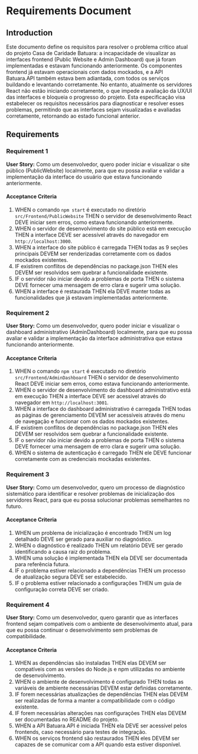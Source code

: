 # Requirements Document

## Introduction

Este documento define os requisitos para resolver o problema crítico atual do projeto Casa de Caridade Batuara: a incapacidade de visualizar as interfaces frontend (Public Website e Admin Dashboard) que já foram implementadas e estavam funcionando anteriormente. Os componentes frontend já estavam operacionais com dados mockados, e a API Batuara.API também estava bem adiantada, com todos os serviços buildando e levantando corretamente. No entanto, atualmente os servidores React não estão iniciando corretamente, o que impede a avaliação da UX/UI das interfaces e bloqueia o progresso do projeto. Esta especificação visa estabelecer os requisitos necessários para diagnosticar e resolver esses problemas, permitindo que as interfaces sejam visualizadas e avaliadas corretamente, retornando ao estado funcional anterior.

## Requirements

### Requirement 1

**User Story:** Como um desenvolvedor, quero poder iniciar e visualizar o site público (PublicWebsite) localmente, para que eu possa avaliar e validar a implementação da interface do usuário que estava funcionando anteriormente.

#### Acceptance Criteria

1. WHEN o comando `npm start` é executado no diretório `src/Frontend/PublicWebsite` THEN o servidor de desenvolvimento React DEVE iniciar sem erros, como estava funcionando anteriormente.
2. WHEN o servidor de desenvolvimento do site público está em execução THEN a interface DEVE ser acessível através do navegador em `http://localhost:3000`.
3. WHEN a interface do site público é carregada THEN todas as 9 seções principais DEVEM ser renderizadas corretamente com os dados mockados existentes.
4. IF existirem conflitos de dependências no package.json THEN eles DEVEM ser resolvidos sem quebrar a funcionalidade existente.
5. IF o servidor não iniciar devido a problemas de porta THEN o sistema DEVE fornecer uma mensagem de erro clara e sugerir uma solução.
6. WHEN a interface é restaurada THEN ela DEVE manter todas as funcionalidades que já estavam implementadas anteriormente.

### Requirement 2

**User Story:** Como um desenvolvedor, quero poder iniciar e visualizar o dashboard administrativo (AdminDashboard) localmente, para que eu possa avaliar e validar a implementação da interface administrativa que estava funcionando anteriormente.

#### Acceptance Criteria

1. WHEN o comando `npm start` é executado no diretório `src/Frontend/AdminDashboard` THEN o servidor de desenvolvimento React DEVE iniciar sem erros, como estava funcionando anteriormente.
2. WHEN o servidor de desenvolvimento do dashboard administrativo está em execução THEN a interface DEVE ser acessível através do navegador em `http://localhost:3001`.
3. WHEN a interface do dashboard administrativo é carregada THEN todas as páginas de gerenciamento DEVEM ser acessíveis através do menu de navegação e funcionar com os dados mockados existentes.
4. IF existirem conflitos de dependências no package.json THEN eles DEVEM ser resolvidos sem quebrar a funcionalidade existente.
5. IF o servidor não iniciar devido a problemas de porta THEN o sistema DEVE fornecer uma mensagem de erro clara e sugerir uma solução.
6. WHEN o sistema de autenticação é carregado THEN ele DEVE funcionar corretamente com as credenciais mockadas existentes.

### Requirement 3

**User Story:** Como um desenvolvedor, quero um processo de diagnóstico sistemático para identificar e resolver problemas de inicialização dos servidores React, para que eu possa solucionar problemas semelhantes no futuro.

#### Acceptance Criteria

1. WHEN um problema de inicialização é encontrado THEN um log detalhado DEVE ser gerado para auxiliar no diagnóstico.
2. WHEN o diagnóstico é realizado THEN um relatório DEVE ser gerado identificando a causa raiz do problema.
3. WHEN uma solução é implementada THEN ela DEVE ser documentada para referência futura.
4. IF o problema estiver relacionado a dependências THEN um processo de atualização segura DEVE ser estabelecido.
5. IF o problema estiver relacionado a configurações THEN um guia de configuração correta DEVE ser criado.

### Requirement 4

**User Story:** Como um desenvolvedor, quero garantir que as interfaces frontend sejam compatíveis com o ambiente de desenvolvimento atual, para que eu possa continuar o desenvolvimento sem problemas de compatibilidade.

#### Acceptance Criteria

1. WHEN as dependências são instaladas THEN elas DEVEM ser compatíveis com as versões do Node.js e npm utilizadas no ambiente de desenvolvimento.
2. WHEN o ambiente de desenvolvimento é configurado THEN todas as variáveis de ambiente necessárias DEVEM estar definidas corretamente.
3. IF forem necessárias atualizações de dependências THEN elas DEVEM ser realizadas de forma a manter a compatibilidade com o código existente.
4. IF forem necessárias alterações nas configurações THEN elas DEVEM ser documentadas no README do projeto.
5. WHEN a API Batuara.API é iniciada THEN ela DEVE ser acessível pelos frontends, caso necessário para testes de integração.
6. WHEN os serviços frontend são restaurados THEN eles DEVEM ser capazes de se comunicar com a API quando esta estiver disponível.
